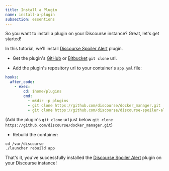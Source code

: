 ```yaml
---
title: Install a Plugin
name: install-a-plugin
subsection: essentions
---
```


So you want to install a plugin on your Discourse instance? Great, let's get started!

In this tutorial, we'll install [Discourse Spoiler Alert](https://github.com/discourse/discourse-spoiler-alert) plugin.

* Get the plugin's [GitHub](https://github.com/) or [Bitbucket](https://bitbucket.org/) `git clone` url.

* Add the plugin's repository url to your container's `app.yml` file:

```yml
hooks:
  after_code:
    - exec:
        cd: $home/plugins
        cmd:
          - mkdir -p plugins
          - git clone https://github.com/discourse/docker_manager.git
          - git clone https://github.com/discourse/discourse-spoiler-alert.git
```

(Add the plugin's `git clone` url just below `git clone https://github.com/discourse/docker_manager.git`)

* Rebuild the container:

```
cd /var/discourse
./launcher rebuild app
```

That's it, you've successfully installed the [Discourse Spoiler Alert](https://github.com/discourse/discourse-spoiler-alert) plugin on your Discourse instance!
